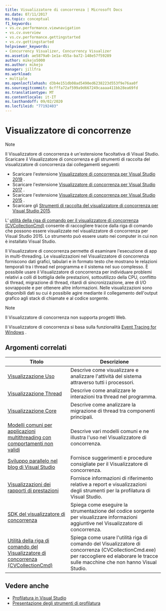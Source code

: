 ```yaml
---
title: Visualizzatore di concorrenza | Microsoft Docs
ms.date: 07/11/2017
ms.topic: conceptual
f1_keywords:
- vs.cv.performance.viewnavigation
- vs.cv.overview
- vs.cv.performance.gettingstarted
- vs.cv.gettingstarted
helpviewer_keywords:
- Concurrency Visualizer, Concurrency Visualizer
ms.assetid: ae5879a0-1e1a-455a-ba72-148e57f59289
author: mikejo5000
ms.author: mikejo
manager: jillfra
ms.workload:
- multiple
ms.openlocfilehash: d3b4e151db08ad5490ed6238223d553f9e76aa0f
ms.sourcegitcommit: 6cfffa72af599a9d667249caaaa411bb28ea69fd
ms.translationtype: MT
ms.contentlocale: it-IT
ms.lasthandoff: 09/02/2020
ms.locfileid: "77192403"
---
```

# <a name="concurrency-visualizer"></a>Visualizzatore di concorrenze

> [!NOTE]
> Il Visualizzatore di concorrenza è un'estensione facoltativa di Visual Studio. Scaricare il Visualizzatore di concorrenza e gli strumenti di raccolta del visualizzatore di concorrenza dai collegamenti seguenti:
>
> - Scaricare l'estensione [Visualizzatore di concorrenza per Visual Studio 2019](https://marketplace.visualstudio.com/items?itemName=Diagnostics.DiagnosticsConcurrencyVisualizer2019#overview) .
> - Scaricare l'estensione [Visualizzatore di concorrenza per Visual Studio 2017](https://marketplace.visualstudio.com/items?itemName=VisualStudioProductTeam.ConcurrencyVisualizer2017#overview) .
> - Scaricare l'estensione [Visualizzatore di concorrenza per Visual Studio 2015](https://marketplace.visualstudio.com/items?itemName=Diagnostics.ConcurrencyVisualizerforVisualStudio2015) .
> - Scaricare gli [Strumenti di raccolta del visualizzatore di concorrenza per Visual Studio 2015](https://www.microsoft.com/download/details.aspx?id=49103).
>
> L’ [utilità della riga di comando per il visualizzatore di concorrenza (CVCollectionCmd)](../profiling/concurrency-visualizer-command-line-utility-cvcollectioncmd.md) consente di raccogliere tracce dalla riga di comando che possono essere visualizzate nel visualizzatore di concorrenza per Visual Studio 2015. Lo strumento può essere usato nei computer in cui non è installato Visual Studio.

Il Visualizzatore di concorrenza permette di esaminare l'esecuzione di app in multi-threading. Le visualizzazioni nel Visualizzatore di concorrenza forniscono dati grafici, tabulari e in formato testo che mostrano le relazioni temporali tra i thread nel programma e il sistema nel suo complesso. È possibile usare il Visualizzatore di concorrenza per individuare problemi relativi a colli di bottiglia delle prestazioni, sottoutilizzo della CPU, conflitto di thread, migrazione di thread, ritardi di sincronizzazione, aree di I/O sovrapposte e per ottenere altre informazioni. Nelle visualizzazioni sono disponibili dati su cui è possibile agire mediante il collegamento dell'output grafico agli stack di chiamate e al codice sorgente.

> [!NOTE]
> Il Visualizzatore di concorrenza non supporta progetti Web.

Il Visualizzatore di concorrenza si basa sulla funzionalità [Event Tracing for Windows](/windows/win32/etw/event-tracing-portal) .

## <a name="related-topics"></a>Argomenti correlati

|Titolo|Descrizione|
|-----------|-----------------|
|[Visualizzazione Uso](../profiling/utilization-view.md)|Descrive come visualizzare e analizzare l'attività del sistema attraverso tutti i processori.|
|[Visualizzazione Thread](../profiling/threads-view-parallel-performance.md)|Descrive come analizzare le interazioni tra thread nel programma.|
|[Visualizzazione Core](../profiling/cores-view.md)|Descrive come analizzare la migrazione di thread tra componenti principali.|
|[Modelli comuni per applicazioni multithreading con comportamenti non validi](../profiling/common-patterns-for-poorly-behaved-multithreaded-applications.md)|Descrive vari modelli comuni e ne illustra l'uso nel Visualizzatore di concorrenza.|
|[Sviluppo parallelo nel blog di Visual Studio](https://blogs.msdn.microsoft.com/visualizeparallel/)|Fornisce suggerimenti e procedure consigliate per il Visualizzatore di concorrenza.|
|[Visualizzazioni dei rapporti di prestazioni](../profiling/performance-report-views.md)|Fornisce informazioni di riferimento relative a report e visualizzazioni degli strumenti per la profilatura di Visual Studio.|
|[SDK del visualizzatore di concorrenza](../profiling/concurrency-visualizer-sdk.md)|Spiega come eseguire la strumentazione del codice sorgente per visualizzare informazioni aggiuntive nel Visualizzatore di concorrenza.|
|[Utilità della riga di comando del Visualizzatore di concorrenza (CVCollectionCmd)](../profiling/concurrency-visualizer-command-line-utility-cvcollectioncmd.md)|Spiega come usare l'utilità riga di comando del Visualizzatore di concorrenza (CVCollectionCmd.exe) per raccogliere ed elaborare le tracce sulle macchine che non hanno Visual Studio.|

## <a name="see-also"></a>Vedere anche

- [Profilatura in Visual Studio](../profiling/index.yml)
- [Presentazione degli strumenti di profilatura](../profiling/profiling-feature-tour.md)
